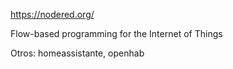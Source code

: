 https://nodered.org/

Flow-based programming for the Internet of Things

Otros: homeassistante, openhab
